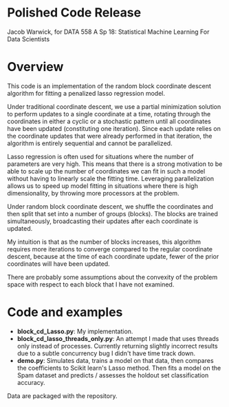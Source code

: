 # Polished Code Release
Jacob Warwick, for DATA 558 A Sp 18: Statistical Machine Learning For Data Scientists

# Overview
This code is an implementation of the random block coordinate descent algorithm for fitting a penalized lasso regression model. 

Under traditional coordinate descent, we use a partial minimization solution to perform updates to a single coordinate at a time, rotating through the coordinates in either a cyclic or a stochastic pattern until all coordinates have been updated (constituting one iteration). Since each update relies on the coordinate updates that were already performed in that iteration, the algorithm is entirely sequential and cannot be parallelized.

Lasso regression is often used for situations where the number of parameters are very high. This means that there is a strong motivation to be able to scale up the number of coordinates we can fit in such a model without having to linearly scale the fitting time. Leveraging parallelization allows us to speed up model fitting in situations where there is high dimensionality, by throwing more processors at the problem. 

Under random block coordinate descent, we shuffle the coordinates and then split that set into a number of groups (blocks). The blocks are trained simultaneously, broadcasting their updates after each coordinate is updated.

My intuition is that as the number of blocks increases, this algorithm requires more iterations to converge compared to the regular coordinate descent, because at the time of each coordinate update, fewer of the prior coordinates will have been updated.

There are probably some assumptions about the convexity of the problem space with respect to each block that I have not examined.

# Code and examples
* **block_cd_Lasso.py**: My implementation.
* **block_cd_lasso_threads_only.py**: An attempt I made that uses threads only instead of processes. Currently returning slightly incorrect results due to a subtle concurrency bug I didn't have time track down.
* **demo.py**: Simulates data, trains a model on that data, then compares the coefficients to Scikit learn's Lasso method. Then fits a model on the Spam dataset and predicts / assesses the holdout set classification accuracy.

Data are packaged with the repository.